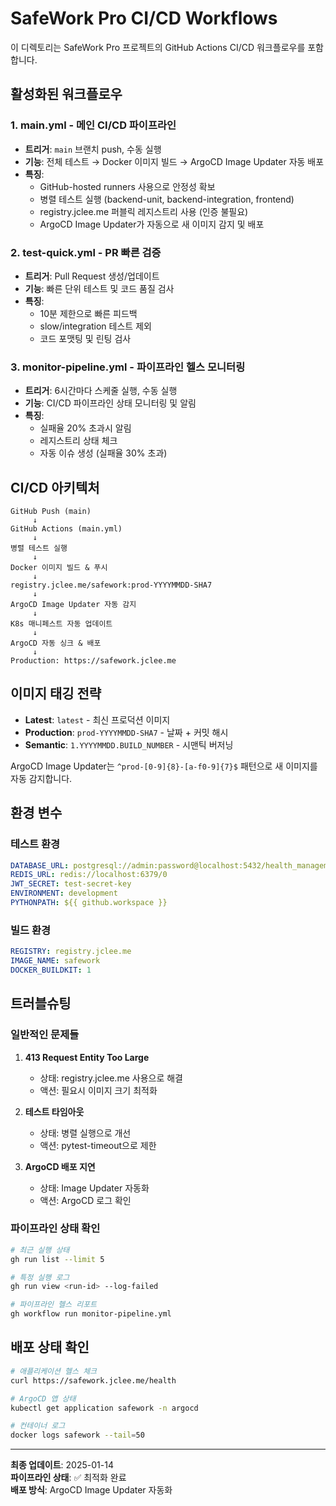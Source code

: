 # SafeWork Pro CI/CD Workflows

이 디렉토리는 SafeWork Pro 프로젝트의 GitHub Actions CI/CD 워크플로우를 포함합니다.

## 활성화된 워크플로우

### 1. main.yml - 메인 CI/CD 파이프라인
- **트리거**: `main` 브랜치 push, 수동 실행
- **기능**: 전체 테스트 → Docker 이미지 빌드 → ArgoCD Image Updater 자동 배포
- **특징**: 
  - GitHub-hosted runners 사용으로 안정성 확보
  - 병렬 테스트 실행 (backend-unit, backend-integration, frontend)
  - registry.jclee.me 퍼블릭 레지스트리 사용 (인증 불필요)
  - ArgoCD Image Updater가 자동으로 새 이미지 감지 및 배포

### 2. test-quick.yml - PR 빠른 검증
- **트리거**: Pull Request 생성/업데이트
- **기능**: 빠른 단위 테스트 및 코드 품질 검사
- **특징**: 
  - 10분 제한으로 빠른 피드백
  - slow/integration 테스트 제외
  - 코드 포맷팅 및 린팅 검사

### 3. monitor-pipeline.yml - 파이프라인 헬스 모니터링
- **트리거**: 6시간마다 스케줄 실행, 수동 실행
- **기능**: CI/CD 파이프라인 상태 모니터링 및 알림
- **특징**:
  - 실패율 20% 초과시 알림
  - 레지스트리 상태 체크
  - 자동 이슈 생성 (실패율 30% 초과)

## CI/CD 아키텍처

```
GitHub Push (main)
     ↓
GitHub Actions (main.yml)
     ↓
병렬 테스트 실행
     ↓
Docker 이미지 빌드 & 푸시
     ↓
registry.jclee.me/safework:prod-YYYYMMDD-SHA7
     ↓
ArgoCD Image Updater 자동 감지
     ↓
K8s 매니페스트 자동 업데이트
     ↓
ArgoCD 자동 싱크 & 배포
     ↓
Production: https://safework.jclee.me
```

## 이미지 태깅 전략

- **Latest**: `latest` - 최신 프로덕션 이미지
- **Production**: `prod-YYYYMMDD-SHA7` - 날짜 + 커밋 해시
- **Semantic**: `1.YYYYMMDD.BUILD_NUMBER` - 시맨틱 버저닝

ArgoCD Image Updater는 `^prod-[0-9]{8}-[a-f0-9]{7}$` 패턴으로 새 이미지를 자동 감지합니다.

## 환경 변수

### 테스트 환경
```yaml
DATABASE_URL: postgresql://admin:password@localhost:5432/health_management
REDIS_URL: redis://localhost:6379/0
JWT_SECRET: test-secret-key
ENVIRONMENT: development
PYTHONPATH: ${{ github.workspace }}
```

### 빌드 환경
```yaml
REGISTRY: registry.jclee.me
IMAGE_NAME: safework
DOCKER_BUILDKIT: 1
```

## 트러블슈팅

### 일반적인 문제들

1. **413 Request Entity Too Large**
   - 상태: registry.jclee.me 사용으로 해결
   - 액션: 필요시 이미지 크기 최적화

2. **테스트 타임아웃**
   - 상태: 병렬 실행으로 개선
   - 액션: pytest-timeout으로 제한

3. **ArgoCD 배포 지연**
   - 상태: Image Updater 자동화
   - 액션: ArgoCD 로그 확인

### 파이프라인 상태 확인

```bash
# 최근 실행 상태
gh run list --limit 5

# 특정 실행 로그
gh run view <run-id> --log-failed

# 파이프라인 헬스 리포트
gh workflow run monitor-pipeline.yml
```

## 배포 상태 확인

```bash
# 애플리케이션 헬스 체크
curl https://safework.jclee.me/health

# ArgoCD 앱 상태
kubectl get application safework -n argocd

# 컨테이너 로그
docker logs safework --tail=50
```

---
**최종 업데이트**: 2025-01-14  
**파이프라인 상태**: ✅ 최적화 완료  
**배포 방식**: ArgoCD Image Updater 자동화